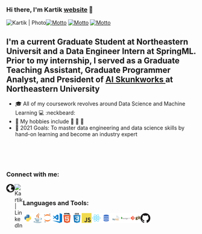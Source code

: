 ### Hi there, I'm Kartik [website] 👋

<img align="left" alt="Kartik | Photo"  src="https://media-exp1.licdn.com/dms/image/C5103AQERr3uNj07ILw/profile-displayphoto-shrink_400_400/0?e=1613001600&v=beta&t=wR1HCqeQqSEargAlcarqodZKZSL9vr7HAhvsufaNCIc" />


[![Motto](https://img.shields.io/badge/Keep-Hustling-red)](https://github.com/kartikkumar7)
[![Motto](https://img.shields.io/badge/Stay-Calm-yellow)](https://github.com/kartikkumar7)
[![Motto](https://img.shields.io/badge/Reach-Goals-green)](https://github.com/kartikkumar7)


## I'm a current Graduate Student at Northeastern Universit and a Data Engineer Intern at SpringML. Prior to my internship, I served as a Graduate Teaching Assistant, Graduate Programmer Analyst, and President of <a href="https://github.com/neuaiskunkworks/" target="_blank"> AI Skunkworks </a> at Northeastern University  

- :mortar_board: All of my coursework revolves around Data Science and Machine Learning :computer: :neckbeard:
- :runner: My hobbies include :basketball: :tennis: :8ball: 
- 🥅 2021 Goals: To master data engineering and data science skills by hand-on learning and become an industry expert

<br />
<br />
<br />

### Connect with me:

[<img align="left" alt="Kartik | website" width="22" src="https://raw.githubusercontent.com/iconic/open-iconic/master/svg/globe.svg" />][website]
[<img align="left" alt="Kartik | LinkedIn" width="22px" src="https://cdn.jsdelivr.net/npm/simple-icons@v3/icons/linkedin.svg" />][linkedin]

<br />

### Languages and Tools:

<img align="left" alt="Python" width="26px" src="https://raw.githubusercontent.com/github/explore/80688e429a7d4ef2fca1e82350fe8e3517d3494d/topics/python/python.png" />
<img align="left" alt="Java" width="26px" src="https://raw.githubusercontent.com/github/explore/80688e429a7d4ef2fca1e82350fe8e3517d3494d/topics/java/java.png" />
<img align="left" alt="Jupyter Notebook" width="26px" src="https://raw.githubusercontent.com/github/explore/80688e429a7d4ef2fca1e82350fe8e3517d3494d/topics/jupyter-notebook/jupyter-notebook.png" />
<img align="left" alt="Visual Studio Code" width="26px" src="https://raw.githubusercontent.com/github/explore/80688e429a7d4ef2fca1e82350fe8e3517d3494d/topics/visual-studio-code/visual-studio-code.png" />
<img align="left" alt="HTML5" width="26px" src="https://raw.githubusercontent.com/github/explore/80688e429a7d4ef2fca1e82350fe8e3517d3494d/topics/html/html.png" />
<img align="left" alt="CSS3" width="26px" src="https://raw.githubusercontent.com/github/explore/80688e429a7d4ef2fca1e82350fe8e3517d3494d/topics/css/css.png" />
<img align="left" alt="JavaScript" width="26px" src="https://raw.githubusercontent.com/github/explore/80688e429a7d4ef2fca1e82350fe8e3517d3494d/topics/javascript/javascript.png" />
<img align="left" alt="React" width="26px" src="https://raw.githubusercontent.com/github/explore/80688e429a7d4ef2fca1e82350fe8e3517d3494d/topics/react/react.png" />
<img align="left" alt="SQL" width="26px" src="https://raw.githubusercontent.com/github/explore/80688e429a7d4ef2fca1e82350fe8e3517d3494d/topics/sql/sql.png" />
<img align="left" alt="MySQL" width="26px" src="https://raw.githubusercontent.com/github/explore/80688e429a7d4ef2fca1e82350fe8e3517d3494d/topics/mysql/mysql.png" />
<img align="left" alt="MongoDB" width="26px" src="https://raw.githubusercontent.com/github/explore/80688e429a7d4ef2fca1e82350fe8e3517d3494d/topics/mongodb/mongodb.png" />
<img align="left" alt="Git" width="26px" src="https://raw.githubusercontent.com/github/explore/80688e429a7d4ef2fca1e82350fe8e3517d3494d/topics/git/git.png" />
<img align="left" alt="GitHub" width="26px" src="https://raw.githubusercontent.com/github/explore/78df643247d429f6cc873026c0622819ad797942/topics/github/github.png" />

<br />
<br />

[website]: https://kartikkumar7.github.io/Kartik_Portfolio/
[linkedin]: https://www.linkedin.com/in/hellokartik/
